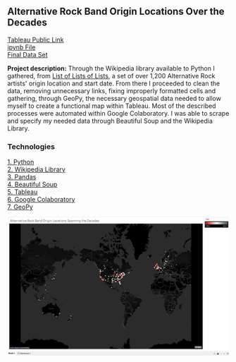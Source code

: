 ## Alternative Rock Band Origin Locations Over the Decades

<a href="https://public.tableau.com/profile/hunter.walker#!/vizhome/AltRock/Sheet1?publish=yes">Tableau Public Link</a>
<br>
[ipynb File](pdf/AltRock.ipynb)
<br>
[Final Data Set](pdf/geospatial.pdf)

**Project description:** Through the Wikipedia library available to Python I gathered, from <a href="https://en.wikipedia.org/wiki/List_of_lists_of_lists">List of Lists of Lists</a>,
a set of over 1,200 Alternative Rock artists' origin location and start date. From there I proceeded to clean the data, removing unnecessary links, 
fixing improperly formatted cells and gathering, through GeoPy, the necessary geospatial data needed to allow myself to create a functional map within Tableau.
Most of the described processes were automated within Google Colaboratory. I was able to scrape and specify my needed data through Beautiful Soup and the Wikipedia
Library.

### Technologies 
<p>
 <a href="https://www.python.org">1. Python</a>
  <br>
 <a href="https://pypi.org/project/wikipedia/">2. Wikipedia Library</a>
  <br>
 <a href="https://pandas.pydata.org">3. Pandas</a>
  <br>
 <a href="https://www.crummy.com/software/BeautifulSoup/">4. Beautiful Soup</a> 
  <br>
 <a href="https://www.tableau.com">5. Tableau</a>  
  <br>
 <a href="https://colab.research.google.com/notebooks/intro.ipynb#recent=true">6. Google Colaboratory</a>   
  <br>
   <a href="https://geopy.readthedocs.io/en/stable/">7. GeoPy</a>  
  <br>
</p>  

<img src="images/altrockmap.png?raw=true"/>

